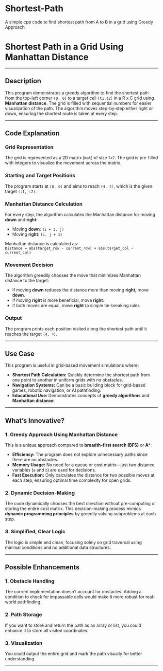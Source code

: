 # Shortest-Path
A simple cpp code to find shortest path from A to B in a grid using Greedy Approach 


# **Shortest Path in a Grid Using Manhattan Distance**

---

## **Description**  
This program demonstrates a greedy algorithm to find the shortest path from the top-left corner `(0, 0)` to a target cell `(t1,t2)` in a R x C grid using **Manhattan distance**. The grid is filled with sequential numbers for easier visualization of the path. The algorithm moves step-by-step either right or down, ensuring the shortest route is taken at every step.

---

## **Code Explanation**  

### **Grid Representation**  
The grid is represented as a 2D matrix (`mat`) of size `7x7`. The grid is pre-filled with integers to visualize the movement across the matrix.  

### **Starting and Target Positions**  
The program starts at `(0, 0)` and aims to reach `(4, 4)`, which is the given target `(t1, t2)`.  

### **Manhattan Distance Calculation**  
For every step, the algorithm calculates the Manhattan distance for moving **down** and **right**:  
- Moving **down**: `(i + 1, j)`  
- Moving **right**: `(i, j + 1)`  

Manhattan distance is calculated as:  
`Distance = abs(target_row - current_row) + abs(target_col - current_col)`  

### **Movement Decision**  
The algorithm greedily chooses the move that minimizes Manhattan distance to the target:  
- If moving **down** reduces the distance more than moving **right**, move **down**.  
- If moving **right** is more beneficial, move **right**.  
- If both moves are equal, move **right** (a simple tie-breaking rule).  

### **Output**  
The program prints each position visited along the shortest path until it reaches the target `(4, 4)`.  

---

## **Use Case**  

This program is useful in grid-based movement simulations where:  

- **Shortest Path Calculation:** Quickly determine the shortest path from one point to another in uniform grids with no obstacles.  
- **Navigation Systems:** Can be a basic building block for grid-based games, robotic navigation, or AI pathfinding.  
- **Educational Use:** Demonstrates concepts of **greedy algorithms** and **Manhattan distance**.  

---

## **What’s Innovative?**  

### **1. Greedy Approach Using Manhattan Distance**  
This is a unique approach compared to **breadth-first search (BFS)** or **A***:  
- **Efficiency:** The program does not explore unnecessary paths since there are no obstacles.  
- **Memory Usage:** No need for a queue or cost matrix—just two distance variables (`a` and `b`) are used for decisions.  
- **Fast Execution:** Only calculates the distance for two possible moves at each step, ensuring optimal time complexity for open grids.  

### **2. Dynamic Decision-Making**  
The code dynamically chooses the best direction without pre-computing or storing the entire cost matrix. This decision-making process mimics **dynamic programming principles** by greedily solving subproblems at each step.  

### **3. Simplified, Clear Logic**  
The logic is simple and clean, focusing solely on grid traversal using minimal conditions and no additional data structures.  

---

## **Possible Enhancements**  

### **1. Obstacle Handling**  
The current implementation doesn’t account for obstacles. Adding a condition to check for impassable cells would make it more robust for real-world pathfinding.  

### **2. Path Storage**  
If you want to store and return the path as an array or list, you could enhance it to store all visited coordinates.  

### **3. Visualization**  
You could output the entire grid and mark the path visually for better understanding.  

---  
